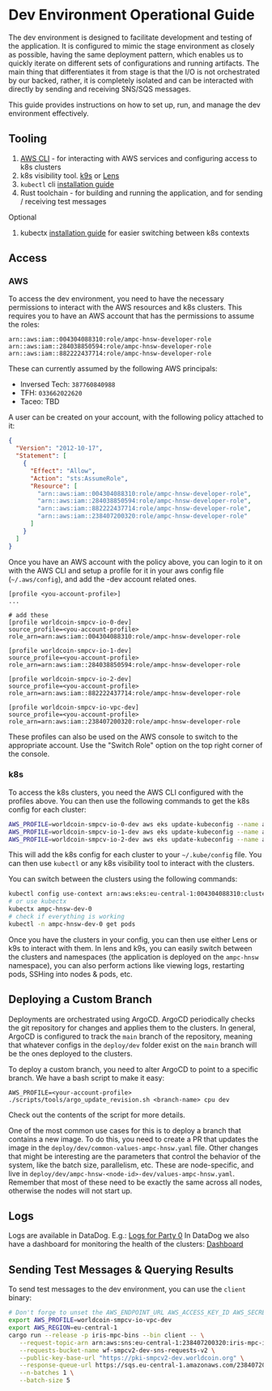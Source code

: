 # Dev Environment Operational Guide

The dev environment is designed to facilitate development and testing of the application. It is configured to mimic the stage environment as closely as possible, having
the same deployment pattern, which enables us to quickly iterate on different sets of configurations and running artifacts. The main thing that differentiates it from stage is that
the I/O is not orchestrated by our backed, rather, it is completely isolated and can be interacted with directly by sending and
receiving SNS/SQS messages.

This guide provides instructions on how to set up, run, and manage the dev environment effectively.

## Tooling

1. [AWS CLI](https://aws.amazon.com/cli/) - for interacting with AWS services and configuring access to k8s clusters
2. k8s visibility tool. [k9s](https://k9scli.io/) or [Lens](https://k8slens.dev/)
3. `kubectl` cli [installation guide](https://kubernetes.io/docs/tasks/tools/install-kubectl/)
4. Rust toolchain - for building and running the application, and for sending / receiving test messages

Optional

1. kubectx [installation guide](https://github.com/ahmetb/kubectx) for easier switching between k8s contexts


## Access

### AWS

To access the dev environment, you need to have the necessary permissions to interact with the AWS resources and k8s clusters.
This requires you to have an AWS account that has the permissions to assume the roles:

```text
arn::aws:iam::004304088310:role/ampc-hnsw-developer-role
arn::aws:iam::284038850594:role/ampc-hnsw-developer-role
arn::aws:iam::882222437714:role/ampc-hnsw-developer-role
```

These can currently assumed by the following AWS principals:

- Inversed Tech: `387760840988`
- TFH: `033662022620`
- Taceo: TBD

A user can be created on your account, with the following policy attached to it:

```json
{
  "Version": "2012-10-17",
  "Statement": [
    {
      "Effect": "Allow",
      "Action": "sts:AssumeRole",
      "Resource": [
        "arn::aws:iam::004304088310:role/ampc-hnsw-developer-role",
        "arn::aws:iam::284038850594:role/ampc-hnsw-developer-role",
        "arn::aws:iam::882222437714:role/ampc-hnsw-developer-role",
        "arn::aws:iam::238407200320:role/ampc-hnsw-developer-role"
      ]
    }
  ]
}
```
Once you have an AWS account with the policy above, you can login to it on with the AWS CLI and setup a profile for it
in your aws config file (`~/.aws/config`), and add the -dev account related ones.

```text
[profile <you-account-profile>]
...

# add these 
[profile worldcoin-smpcv-io-0-dev]
source_profile=<you-account-profile>
role_arn=arn:aws:iam::004304088310:role/ampc-hnsw-developer-role

[profile worldcoin-smpcv-io-1-dev]
source_profile=<you-account-profile>
role_arn=arn:aws:iam::284038850594:role/ampc-hnsw-developer-role

[profile worldcoin-smpcv-io-2-dev]
source_profile=<you-account-profile>
role_arn=arn:aws:iam::882222437714:role/ampc-hnsw-developer-role

[profile worldcoin-smpcv-io-vpc-dev]
source_profile=<you-account-profile>
role_arn=arn:aws:iam::238407200320:role/ampc-hnsw-developer-role
```

These profiles can also be used on the AWS console to switch to the appropriate account. Use the "Switch Role" option on the top right corner of the console.

### k8s

To access the k8s clusters, you need the AWS CLI configured with the profiles above. You can then use the following commands to get the k8s config for each cluster:

```bash
AWS_PROFILE=worldcoin-smpcv-io-0-dev aws eks update-kubeconfig --name ampc-hnsw-dev-0 --region eu-central-1 --alias ampc-hnsw-dev-0
AWS_PROFILE=worldcoin-smpcv-io-1-dev aws eks update-kubeconfig --name ampc-hnsw-dev-1 --region eu-central-1 --alias ampc-hnsw-dev-1
AWS_PROFILE=worldcoin-smpcv-io-2-dev aws eks update-kubeconfig --name ampc-hnsw-dev-2 --region eu-central-1 --alias ampc-hnsw-dev-2
```

This will add the k8s config for each cluster to your `~/.kube/config` file. You can then use `kubectl` or any k8s visibility tool to interact with the clusters.

You can switch between the clusters using the following commands:

```bash
kubectl config use-context arn:aws:eks:eu-central-1:004304088310:cluster/ampc-hnsw-dev-0
# or use kubectx
kubectx ampc-hnsw-dev-0
# check if everything is working
kubectl -n ampc-hnsw-dev-0 get pods
```

Once you have the clusters in your config, you can then use either Lens or k9s to interact with them. In lens and k9s, you
can easily switch between the clusters and namespaces (the application is deployed on the `ampc-hnsw` namespace), you can also
perform actions like viewing logs, restarting pods, SSHing into nodes & pods, etc.

## Deploying a Custom Branch

Deployments are orchestrated using ArgoCD. ArgoCD periodically checks the git repository for changes and applies them to the clusters. In general,
ArgoCD is configured to track the `main` branch of the repository, meaning that whatever configs in the `deploy/dev` folder exist on the `main`
branch will be the ones deployed to the clusters.

To deploy a custom branch, you need to alter ArgoCD to point to a specific branch. We have a bash script to make it easy:

```shell
AWS_PROFILE=<your-account-profile> ./scripts/tools/argo_update_revision.sh <branch-name> cpu dev
```
Check out the contents of the script for more details.

One of the most common use cases for this is to deploy a branch that contains a new image. To do this, you need to create a PR that updates the image in the `deploy/dev/common-values-ampc-hnsw.yaml` file. Other changes that might be interesting are the
parameters that control the behavior of the system, like the batch size, parallelism, etc. These are node-specific, and live in `deploy/dev/ampc-hnsw-<node-id>-dev/values-ampc-hnsw.yaml`. Remember that most of these need to be exactly the same across all nodes, otherwise the nodes will not start up.

## Logs

Logs are available in DataDog. E.g.: [Logs for Party 0](https://app.datadoghq.com/logs/livetail?query=env:stage%20service:ampc-hnsw%20-OpenTelemetry%20-%22setting%20skip_persistence%22%20-%22Started%20processing%22%20-%22batch%20id%22%20-%22Response%20Status:%20200%20OK%22%20aws_eks_cluster-name:ampc-hnsw-0-stage&agg_m=count&agg_m_source=base&agg_t=count&clustering_pattern_field_path=message&cols=host,service&messageDisplay=inline&storage=driveline&stream_sort=desc&viz=stream&from_ts=1756817555305&to_ts=1756818455305&live=true)
In DataDog we also have a dashboard for monitoring the health of the clusters: [Dashboard](https://app.datadoghq.com/dashboard/mn9-thh-t66/hnsw?fromUser=false&overlay=changes&tpl_var_env%5B0%5D=dev&from_ts=1757258206009&to_ts=1757344606009&live=true)

## Sending Test Messages & Querying Results

To send test messages to the dev environment, you can use the `client` binary:

```bash
# Don't forge to unset the AWS_ENDPOINT_URL AWS_ACCESS_KEY_ID AWS_SECRET_ACCESS_KEY from direnv!
export AWS_PROFILE=worldcoin-smpcv-io-vpc-dev
export AWS_REGION=eu-central-1
cargo run --release -p iris-mpc-bins --bin client -- \
   --request-topic-arn arn:aws:sns:eu-central-1:238407200320:iris-mpc-input-dev.fifo \
   --requests-bucket-name wf-smpcv2-dev-sns-requests-v2 \
   --public-key-base-url "https://pki-smpcv2-dev.worldcoin.org" \
   --response-queue-url https://sqs.eu-central-1.amazonaws.com/238407200320/hnsw-smpc-results.fifo \
   --n-batches 1 \
   --batch-size 5
```
